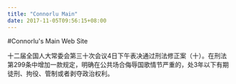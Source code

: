 ```yaml
---
title: "Connorlu Main"
date: 2017-11-05T09:56:15+08:00
---
```


#Connorlu's Main Web Site

十二届全国人大常委会第三十次会议4日下午表决通过刑法修正案（十）。在刑法第299条中增加一款规定，明确在公共场合侮辱国歌情节严重的，处3年以下有期徒刑、拘役、管制或者剥夺政治权利。
